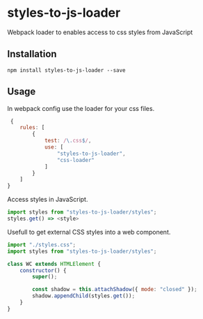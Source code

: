 # styles-to-js-loader
Webpack loader to enables access to css styles from JavaScript

## Installation
`npm install styles-to-js-loader --save`

## Usage
In webpack config use the loader for your css files.
```js
 {
    rules: [
        {
            test: /\.css$/,
            use: [
                "styles-to-js-loader",
                "css-loader"
            ]
        }
    ]
}
```

Access styles in JavaScript.
```js
import styles from "styles-to-js-loader/styles";
styles.get() => <style>
```

Usefull to get external CSS styles into a web component.
```js
import "./styles.css";
import styles from "styles-to-js-loader/styles";

class WC extends HTMLElement {
    constructor() {
        super();

        const shadow = this.attachShadow({ mode: "closed" });
        shadow.appendChild(styles.get());
    }
}
```